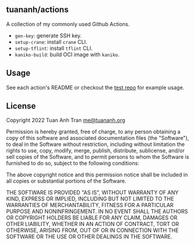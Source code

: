 tuananh/actions
---------------

A collection of my commonly used Github Actions.

- `gen-key`: generate SSH key.
- `setup-crane`: install `crane` CLI.
- `setup-tflint`: install `tflint` CLI.
- `kaniko-build`: build OCI image with `kaniko`.

## Usage

See each action's README or checkout the [test repo](https://github.com/tuananh/actions-test) for example usage.

## License

Copyright 2022 Tuan Anh Tran <me@tuananh.org>

Permission is hereby granted, free of charge, to any person obtaining a copy of this software and associated documentation files (the "Software"), to deal in the Software without restriction, including without limitation the rights to use, copy, modify, merge, publish, distribute, sublicense, and/or sell copies of the Software, and to permit persons to whom the Software is furnished to do so, subject to the following conditions:

The above copyright notice and this permission notice shall be included in all copies or substantial portions of the Software.

THE SOFTWARE IS PROVIDED "AS IS", WITHOUT WARRANTY OF ANY KIND, EXPRESS OR IMPLIED, INCLUDING BUT NOT LIMITED TO THE WARRANTIES OF MERCHANTABILITY, FITNESS FOR A PARTICULAR PURPOSE AND NONINFRINGEMENT. IN NO EVENT SHALL THE AUTHORS OR COPYRIGHT HOLDERS BE LIABLE FOR ANY CLAIM, DAMAGES OR OTHER LIABILITY, WHETHER IN AN ACTION OF CONTRACT, TORT OR OTHERWISE, ARISING FROM, OUT OF OR IN CONNECTION WITH THE SOFTWARE OR THE USE OR OTHER DEALINGS IN THE SOFTWARE.
